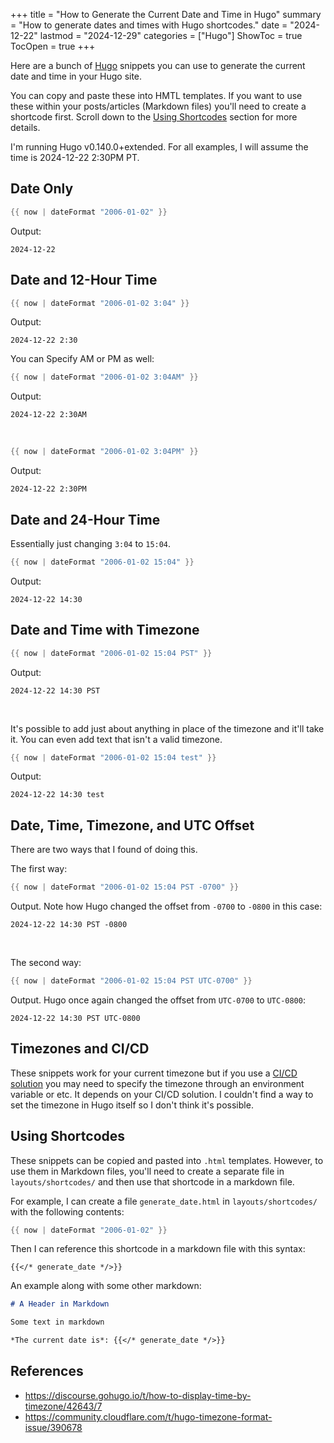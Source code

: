 +++
title = "How to Generate the Current Date and Time in Hugo"
summary = "How to generate dates and times with Hugo shortcodes."
date = "2024-12-22"
lastmod = "2024-12-29"
categories = ["Hugo"]
ShowToc = true
TocOpen = true
+++

Here are a bunch of [Hugo](https://gohugo.io/) snippets you can use to generate the current date and time in your Hugo site. 

You can copy and paste these into HMTL templates. If you want to use these within your posts/articles (Markdown files) you'll need to create a shortcode first. Scroll down to the [Using Shortcodes](#using-shortcodes) section for more details.

I'm running Hugo v0.140.0+extended. For all examples, I will assume the time is 2024-12-22 2:30PM PT.

## Date Only

```go
{{ now | dateFormat "2006-01-02" }}
```

Output:
```
2024-12-22
```

## Date and 12-Hour Time

```go
{{ now | dateFormat "2006-01-02 3:04" }}
```

Output:
```
2024-12-22 2:30
```

You can Specify AM or PM as well:
```go
{{ now | dateFormat "2006-01-02 3:04AM" }}
```

Output:
```
2024-12-22 2:30AM
```

<br>

```go
{{ now | dateFormat "2006-01-02 3:04PM" }}
```

Output:
```
2024-12-22 2:30PM
```

## Date and 24-Hour Time

Essentially just changing `3:04` to `15:04`.

```go
{{ now | dateFormat "2006-01-02 15:04" }}
```

Output:
```
2024-12-22 14:30
```

## Date and Time with Timezone

```go
{{ now | dateFormat "2006-01-02 15:04 PST" }}
```

Output:
```
2024-12-22 14:30 PST 
```

<br>

It's possible to add just about anything in place of the timezone and it'll take it. You can even add text that isn't a valid timezone.

```go
{{ now | dateFormat "2006-01-02 15:04 test" }}
```

Output:
```
2024-12-22 14:30 test 
```

## Date, Time, Timezone, and UTC Offset

There are two ways that I found of doing this.

The first way:
```go
{{ now | dateFormat "2006-01-02 15:04 PST -0700" }}
```

Output. Note how Hugo changed the offset from `-0700` to `-0800` in this case:
```
2024-12-22 14:30 PST -0800
```

<br>

The second way:
```go
{{ now | dateFormat "2006-01-02 15:04 PST UTC-0700" }}
```

Output. Hugo once again changed the offset from `UTC-0700` to `UTC-0800`:
```
2024-12-22 14:30 PST UTC-0800 
```

## Timezones and CI/CD

These snippets work for your current timezone but if you use a [CI/CD solution](https://en.wikipedia.org/wiki/CI/CD) you may need to specify the timezone through an environment variable or etc. It depends on your CI/CD solution. I couldn't find a way to set the timezone in Hugo itself so I don't think it's possible.

## Using Shortcodes

These snippets can be copied and pasted into `.html` templates. However, to use them in Markdown files, you'll need to create a separate file in `layouts/shortcodes/` and then use that shortcode in a markdown file.

For example, I can create a file `generate_date.html` in `layouts/shortcodes/` with the following contents:

```go
{{ now | dateFormat "2006-01-02" }}
```

Then I can reference this shortcode in a markdown file with this syntax:

```
{{</* generate_date */>}}
```

An example along with some other markdown:

```md
# A Header in Markdown

Some text in markdown

*The current date is*: {{</* generate_date */>}}
```

## References
- https://discourse.gohugo.io/t/how-to-display-time-by-timezone/42643/7
- https://community.cloudflare.com/t/hugo-timezone-format-issue/390678